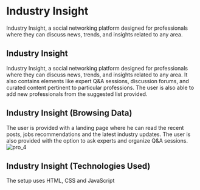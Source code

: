 # Industry Insight
Industry Insight, a social networking platform designed for professionals where they can discuss news, trends, and insights related to any area.


## Industry Insight
Industry Insight, a social networking platform designed for professionals where they can discuss news, trends, and insights related to any area. It also contains elements like expert Q&A sessions, discussion forums, and curated content pertinent to particular professions. The user is also able to add new professionals from the suggested list provided.

## Industry Insight (Browsing Data)
The user is provided with a landing page where he can read the recent posts, jobs recommendations and the latest industry updates. The user is also provided with the option to ask experts and organize Q&A sessions.
![pro_4](https://github.com/MayureeDas/Industry_Insight/assets/75084167/2ac88321-b2b1-4126-9d49-141df4895770)

## Industry Insight (Technologies Used)
The setup uses HTML, CSS and JavaScript

